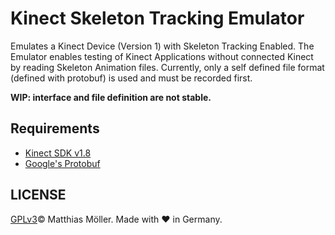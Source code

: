 ﻿# Kinect Skeleton Tracking Emulator

Emulates a Kinect Device (Version 1) with Skeleton Tracking Enabled.
The Emulator enables testing of Kinect Applications without connected Kinect 
by reading Skeleton Animation files.
Currently, only a self defined file format (defined with protobuf) is used and
must be recorded first.


__WIP: interface and file definition are not stable.__

## Requirements
- [Kinect SDK v1.8](https://www.microsoft.com/en-us/download/details.aspx?id=40278)
- [Google's Protobuf](https://github.com/google/protobuf)

## LICENSE
[GPLv3](./License)© Matthias Möller. Made with ♥ in Germany.